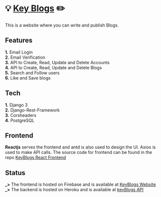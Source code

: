 # 💡 [Key Blogs](https://keyblogs.web.app) ✏️

This is a website where you can write and publish Blogs. <br />

## Features

**1.** Email Login <br />
**2.** Email Verification <br />
**3.** API to Create, Read, Update and Delete Accounts <br />
**4.** API to Create, Read, Update and Delete Blogs <br />
**5.** Search and Follow users <br />
**6.** Like and Save blogs <br />

## Tech

**1.** Django 3 <br />
**2.** Django-Rest-Framework <br />
**3.** Corsheaders <br />
**4.** PostgreSQL <br />

## Frontend

**Reactjs** serves the frontend and antd is also used to design the UI. Axios is used to make API calls. The source code for frontend can be found in the repo [KeyBlogs React Frontend](https://github.com/nandan-unni/KeyBlogs-React-Frontend) <br />

## Status

**_>** The frontend is hosted on Firebase and is available at [KeyBlogs Website](https://keyblogs.web.app)<br />
**_>** The backend is hosted on Heroku and is available at [keyBlogs API](http://keyblogs.herokuapp.com/api/)<br />